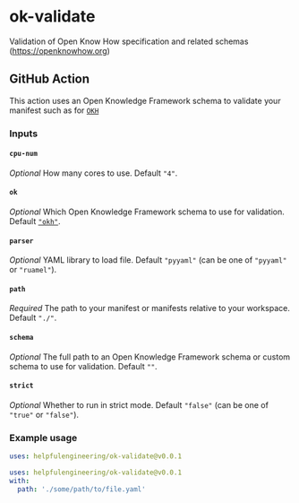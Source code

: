# ok-validate

Validation of Open Know How specification and related schemas (https://openknowhow.org)
## GitHub Action

This action uses an Open Knowledge Framework schema to validate your manifest such as for [`OKH`](https://openknowhow.org/)

### Inputs

#### `cpu-num`

*Optional* How many cores to use. Default `"4"`.

#### `ok`

*Optional* Which Open Knowledge Framework schema to use for validation. Default [`"okh"`](./okv/schemas/okh.yaml).

#### `parser`

*Optional*  YAML library to load file. Default `"pyyaml"` (can be one of `"pyyaml"` or `"ruamel"`).

#### `path`

*Required* The path to your manifest or manifests relative to your workspace. Default `"./"`.

#### `schema`

*Optional* The full path to an Open Knowledge Framework schema or custom schema to use for validation. Default `""`.

#### `strict`

*Optional* Whether to run in strict mode. Default `"false"` (can be one of `"true"` or `"false"`).
### Example usage

```yaml
uses: helpfulengineering/ok-validate@v0.0.1
```

```yaml
uses: helpfulengineering/ok-validate@v0.0.1
with:
  path: './some/path/to/file.yaml'
```